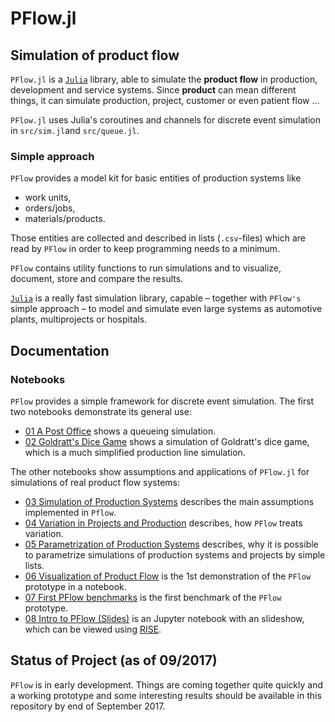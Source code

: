 # PFlow.jl


## Simulation of product flow

`PFlow.jl` is a [`Julia`](https://julialang.org) library, able to
simulate the **product flow** in production, development and service systems.
Since **product** can mean different things, it can simulate production, project,
customer or even patient flow …

`PFlow.jl` uses Julia's coroutines and channels for discrete
event simulation in `src/sim.jl`and `src/queue.jl`.

### Simple approach

`PFlow` provides a model kit for basic entities of production systems like

- work units,
- orders/jobs,
- materials/products.

Those entities are collected and described in lists (`.csv`-files) which
are read by `PFlow` in order to keep programming needs to a minimum.

`PFlow` contains utility functions to run simulations and to visualize,
document, store and compare the results.

[`Julia`](https://julialang.org) is a really fast simulation library, capable –
together with `PFlow's` simple approach – to model and simulate even large systems
as automotive plants, multiprojects or hospitals.

## Documentation

### Notebooks

`PFlow` provides a simple framework for discrete
event simulation. The first two notebooks demonstrate its general use:

- [01 A Post Office](https://github.com/pbayer/PFlow.jl/blob/master/docs/notebooks/01%20A%20Post%20Office.ipynb)
shows a queueing simulation.
- [02 Goldratt's Dice Game](https://github.com/pbayer/PFlow.jl/blob/master/docs/notebooks/02%20Goldratt's%20Dice%20Game.ipynb)
shows a simulation of Goldratt's dice game, which is a much simplified production
line simulation.

The other notebooks show assumptions and applications of `PFlow.jl` for simulations
of real product flow systems:

- [03 Simulation of Production Systems](https://github.com/pbayer/PFlow.jl/blob/master/docs/notebooks/03%20Simulation%20of%20Production%20Systems.ipynb) describes the main assumptions implemented in `Pflow`.
- [04 Variation in Projects and Production](https://github.com/pbayer/PFlow.jl/blob/master/docs/notebooks/04%20Variation%20in%20Projects%20and%20Production.ipynb) describes, how `PFlow` treats variation.
- [05 Parametrization of Production Systems](https://github.com/pbayer/PFlow.jl/blob/master/docs/notebooks/05%20Parametrization%20of%20Production%20Systems.ipynb) describes, why it is possible to parametrize simulations of
production systems and projects by simple lists.
- [06 Visualization of Product Flow](https://github.com/pbayer/PFlow.jl/blob/master/docs/notebooks/06%20Visualization%20of%20Product%20Flow.ipynb) is the 1st demonstration of the `PFlow` prototype in a notebook.
- [07 First PFlow benchmarks](https://github.com/pbayer/PFlow.jl/blob/master/docs/notebooks/07%20First%20PFlow%20benchmarks.ipynb) is the first benchmark of the `PFlow` prototype.
- [08 Intro to PFlow (Slides)](https://github.com/pbayer/PFlow.jl/blob/master/docs/notebooks/08%20Intro%20to%20PFlow%20(Slides).ipynb) is an Jupyter notebook with an slideshow, which can be viewed using [RISE](https://github.com/damianavila/RISE).

## Status of Project (as of 09/2017)

`PFlow` is in early development. Things are coming together quite quickly and a
working prototype and some interesting results should be available in this
repository by end of September 2017.
